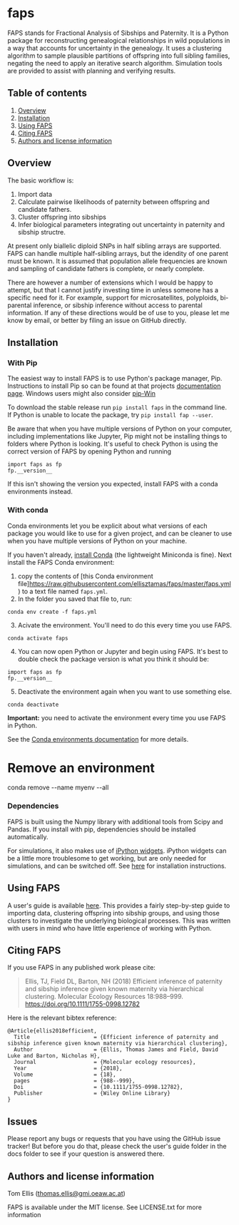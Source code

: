 # faps

FAPS stands for Fractional Analysis of Sibships and Paternity. It is a Python package for reconstructing genealogical relationships in wild populations in a way that accounts for uncertainty in the genealogy. It uses a clustering algorithm to sample plausible partitions of offspring into full sibling families, negating the need to apply an iterative search algorithm. Simulation tools are provided to assist with planning and verifying results.

## Table of contents

1. [Overview](#overview)
2. [Installation](#installation)
3. [Using FAPS](#using-faps)
4. [Citing FAPS](#citing-faps)
5. [Authors and license information](#authors-and-license-information)

## Overview
The basic workflow is:

1. Import data
2. Calculate pairwise likelihoods of paternity between offspring and candidate fathers.
3. Cluster offspring into sibships
4. Infer biological parameters integrating out uncertainty in paternity and sibship structre.

At present only biallelic diploid SNPs in half sibling arrays are supported. FAPS can handle multiple half-sibling arrays, but the idendity of one parent must be known. It is assumed that population allele frequencies are known and sampling of candidate fathers is complete, or nearly complete.

There are however a number of extensions which I would be happy to attempt, but that I cannot justify investing time in unless someone has a specific need for it. For example, support for microsatellites, polyploids, bi-parental inference, or sibship inference without access to parental information. If any of these directions would be of use to you, please let me know by email, or better by filing an issue on GitHub directly.

## Installation

### With Pip
The easiest way to install FAPS is to use Python's package manager, Pip. Instructions to install Pip so can be found at that projects [documentation page](https://pip.pypa.io/en/stable/installing/). Windows users might also consider [pip-Win](https://sites.google.com/site/pydatalog/python/pip-for-windows)

To download the stable release run `pip install faps` in the command line.
If Python is unable to locate the package, try `pip install fap --user`.

Be aware that when you have multiple versions of Python on your computer, including implementations like Jupyter, Pip might not be installing things to folders where Python is looking. It's useful to check Python is using the correct version of FAPS by opening Python and running
```
import faps as fp
fp.__version__
```
If this isn't showing the version you expected, install FAPS with a conda environments instead.

### With conda
Conda environments let you be explicit about what versions of each package you
would like to use for a given project, and can be cleaner to use when you have
multiple versions of Python on your machine.

If you haven't already, [install Conda](https://docs.conda.io/projects/conda/en/latest/user-guide/install/index.html) (the lightweight Miniconda is fine). Next install the FAPS Conda environment:

1. copy the contents of [this Conda environment file]https://raw.githubusercontent.com/ellisztamas/faps/master/faps.yml) to a text file named `faps.yml`.
2. In the folder you saved that file to, run:
```
conda env create -f faps.yml
```
3. Acivate the environment. You'll need to do this every time you use FAPS.
```
conda activate faps
```
4. You can now open Python or Jupyter and begin using FAPS. It's best to double check the package version is what you think it should be:
```
import faps as fp
fp.__version__
```
5. Deactivate the environment again when you want to use something else.
```
conda deactivate
```

**Important:** you need to activate the environment every time you use FAPS in Python.

See the [Conda environments documentation](https://docs.conda.io/projects/conda/en/latest/user-guide/tasks/manage-environments.html#) for more details.

# Remove an environment
conda remove --name myenv --all


### Dependencies
FAPS is built using the Numpy library with additional tools from Scipy and Pandas. If you install with pip, dependencies should be installed automatically.

For simulations, it also makes use of [iPython widgets](https://github.com/jupyter-widgets/ipywidgets). iPython widgets can be a little more troublesome to get working, but are only needed for simulations, and can be switched off. See [here](https://github.com/jupyter-widgets/ipywidgets/blob/master/docs/source/user_install.md) for installation instructions.

## Using FAPS
A user's guide is available [here](https://fractional-analysis-of-paternity-and-sibships.readthedocs.io/en/latest/). This provides a fairly step-by-step guide to importing data, clustering offspring into sibship groups, and using those clusters to investigate the underlying biological processes. This was written with users in mind who have little experience of working with Python.

## Citing FAPS

If you use FAPS in any published work please cite:

> Ellis, TJ, Field DL, Barton, NH (2018) Efficient inference of paternity and sibship inference given known maternity via hierarchical clustering. Molecular Ecology Resources 18:988–999. https://doi.org/10.1111/1755-0998.12782

Here is the relevant bibtex reference:

```
@Article{ellis2018efficient,
  Title                    = {Efficient inference of paternity and sibship inference given known maternity via hierarchical clustering},  
  Author                   = {Ellis, Thomas James and Field, David Luke and Barton, Nicholas H},  
  Journal                  = {Molecular ecology resources},  
  Year                     = {2018},  
  Volume                   = {18},  
  pages                    = {988--999},  
  Doi                      = {10.1111/1755-0998.12782},  
  Publisher                = {Wiley Online Library}  
}
```

## Issues

Please report any bugs or requests that you have using the GitHub issue tracker! But before you do that, please check the user's guide folder in the docs folder to see if your question is answered there.

## Authors and license information

Tom Ellis (thomas.ellis@gmi.oeaw.ac.at)

FAPS is available under the MIT license. See LICENSE.txt for more information
